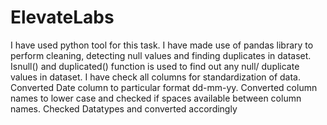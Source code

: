 # ElevateLabs

I have used python tool for this task.
I have made use of pandas library to perform cleaning, detecting null values and finding duplicates in dataset.
Isnull() and duplicated() function is used to find out any null/ duplicate values in dataset.
I have check all columns for standardization of data.
Converted Date column to particular format dd-mm-yy.
Converted column names to lower case and checked if spaces available between column names.
Checked Datatypes and converted accordingly
